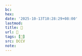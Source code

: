 ```yaml
---
bc:
hex:
date: '2025-10-13T10:28:29+08:00'
lastmod:
title: 􄯁
url: 􄯁
tags: [𦛗]
src: DCCV
note:
---
```

